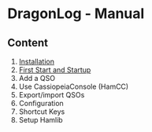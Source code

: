 DragonLog - Manual
==================

Content
-------

1. [Installation](EN_10_INSTALL.md)
2. [First Start and Startup](EN_20_FIRST_START.md)
3. Add a QSO
4. Use CassiopeiaConsole (HamCC)
5. Export/import QSOs
6. Configuration
7. Shortcut Keys
8. Setup Hamlib